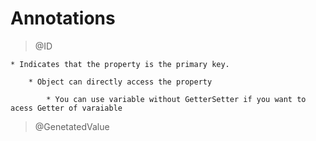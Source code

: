 # Annotations

> @ID

    * Indicates that the property is the primary key.

        * Object can directly access the property

            * You can use variable without GetterSetter if you want to acess Getter of varaiable

> @GenetatedValue
